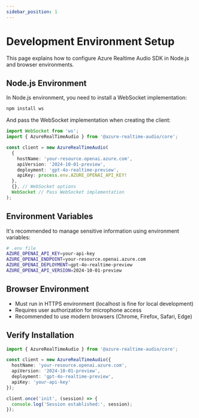 ```yaml
---
sidebar_position: 1
---
```


# Development Environment Setup

This page explains how to configure Azure Realtime Audio SDK in Node.js and browser environments.

## Node.js Environment

In Node.js environment, you need to install a WebSocket implementation:

```bash
npm install ws
```

And pass the WebSocket implementation when creating the client:

```typescript
import WebSocket from 'ws';
import { AzureRealTimeAudio } from '@azure-realtime-audio/core';

const client = new AzureRealTimeAudio(
  {
    hostName: 'your-resource.openai.azure.com',
    apiVersion: '2024-10-01-preview',
    deployment: 'gpt-4o-realtime-preview',
    apiKey: process.env.AZURE_OPENAI_API_KEY!
  },
  {}, // WebSocket options
  WebSocket // Pass WebSocket implementation
);
```

## Environment Variables

It's recommended to manage sensitive information using environment variables:

```bash
# .env file
AZURE_OPENAI_API_KEY=your-api-key
AZURE_OPENAI_ENDPOINT=your-resource.openai.azure.com
AZURE_OPENAI_DEPLOYMENT=gpt-4o-realtime-preview
AZURE_OPENAI_API_VERSION=2024-10-01-preview
```

## Browser Environment

- Must run in HTTPS environment (localhost is fine for local development)
- Requires user authorization for microphone access
- Recommended to use modern browsers (Chrome, Firefox, Safari, Edge)

## Verify Installation

```typescript
import { AzureRealTimeAudio } from '@azure-realtime-audio/core';

const client = new AzureRealTimeAudio({
  hostName: 'your-resource.openai.azure.com',
  apiVersion: '2024-10-01-preview',
  deployment: 'gpt-4o-realtime-preview',
  apiKey: 'your-api-key'
});

client.once('init', (session) => {
  console.log('Session established:', session);
});
``` 